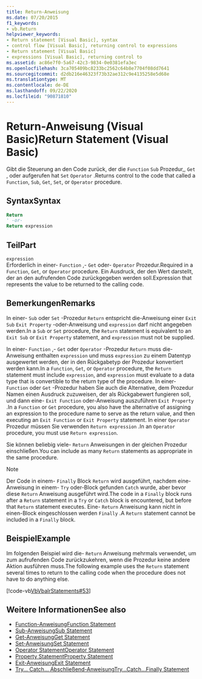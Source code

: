 ```yaml
---
title: Return-Anweisung
ms.date: 07/20/2015
f1_keywords:
- vb.Return
helpviewer_keywords:
- Return statement [Visual Basic], syntax
- control flow [Visual Basic], returning control to expressions
- Return statement [Visual Basic]
- expressions [Visual Basic], returning control to
ms.assetid: ac86e7f0-5a67-42c3-9834-0e0381efa3ec
ms.openlocfilehash: 3ca705409bc8233bc2562c64b8e7704f08dd7641
ms.sourcegitcommit: d2db216e46323f73b32ae312c9e4135258e5d68e
ms.translationtype: MT
ms.contentlocale: de-DE
ms.lasthandoff: 09/22/2020
ms.locfileid: "90871810"
---
```

# <a name="return-statement-visual-basic"></a><span data-ttu-id="89df4-102">Return-Anweisung (Visual Basic)</span><span class="sxs-lookup"><span data-stu-id="89df4-102">Return Statement (Visual Basic)</span></span>

<span data-ttu-id="89df4-103">Gibt die Steuerung an den Code zurück, der die `Function` `Sub` Prozedur,, `Get` , oder aufgerufen hat `Set` `Operator` .</span><span class="sxs-lookup"><span data-stu-id="89df4-103">Returns control to the code that called a `Function`, `Sub`, `Get`, `Set`, or `Operator` procedure.</span></span>  
  
## <a name="syntax"></a><span data-ttu-id="89df4-104">Syntax</span><span class="sxs-lookup"><span data-stu-id="89df4-104">Syntax</span></span>  
  
```vb  
Return  
' -or-  
Return expression  
```  
  
## <a name="part"></a><span data-ttu-id="89df4-105">Teil</span><span class="sxs-lookup"><span data-stu-id="89df4-105">Part</span></span>  

 `expression`  
 <span data-ttu-id="89df4-106">Erforderlich in einer- `Function` ,- `Get` oder- `Operator` Prozedur.</span><span class="sxs-lookup"><span data-stu-id="89df4-106">Required in a `Function`, `Get`, or `Operator` procedure.</span></span> <span data-ttu-id="89df4-107">Ein Ausdruck, der den Wert darstellt, der an den aufrufenden Code zurückgegeben werden soll.</span><span class="sxs-lookup"><span data-stu-id="89df4-107">Expression that represents the value to be returned to the calling code.</span></span>  
  
## <a name="remarks"></a><span data-ttu-id="89df4-108">Bemerkungen</span><span class="sxs-lookup"><span data-stu-id="89df4-108">Remarks</span></span>  

 <span data-ttu-id="89df4-109">In einer- `Sub` oder `Set` -Prozedur `Return` entspricht die-Anweisung einer `Exit Sub` `Exit Property` -oder-Anweisung und `expression` darf nicht angegeben werden.</span><span class="sxs-lookup"><span data-stu-id="89df4-109">In a `Sub` or `Set` procedure, the `Return` statement is equivalent to an `Exit Sub` or `Exit Property` statement, and `expression` must not be supplied.</span></span>  
  
 <span data-ttu-id="89df4-110">In einer- `Function` ,- `Get` oder `Operator` -Prozedur `Return` muss die-Anweisung enthalten `expression` und muss `expression` zu einem Datentyp ausgewertet werden, der in den Rückgabetyp der Prozedur konvertiert werden kann.</span><span class="sxs-lookup"><span data-stu-id="89df4-110">In a `Function`, `Get`, or `Operator` procedure, the `Return` statement must include `expression`, and `expression` must evaluate to a data type that is convertible to the return type of the procedure.</span></span> <span data-ttu-id="89df4-111">In einer- `Function` oder `Get` -Prozedur haben Sie auch die Alternative, dem Prozedur Namen einen Ausdruck zuzuweisen, der als Rückgabewert fungieren soll, und dann eine- `Exit Function` oder-Anweisung auszuführen `Exit Property` .</span><span class="sxs-lookup"><span data-stu-id="89df4-111">In a `Function` or `Get` procedure, you also have the alternative of assigning an expression to the procedure name to serve as the return value, and then executing an `Exit Function` or `Exit Property` statement.</span></span> <span data-ttu-id="89df4-112">In einer `Operator` Prozedur müssen Sie verwenden `Return expression` .</span><span class="sxs-lookup"><span data-stu-id="89df4-112">In an `Operator` procedure, you must use `Return expression`.</span></span>  
  
 <span data-ttu-id="89df4-113">Sie können beliebig viele- `Return` Anweisungen in der gleichen Prozedur einschließen.</span><span class="sxs-lookup"><span data-stu-id="89df4-113">You can include as many `Return` statements as appropriate in the same procedure.</span></span>  
  
> [!NOTE]
> <span data-ttu-id="89df4-114">Der Code in einem- `Finally` Block `Return` wird ausgeführt, nachdem eine-Anweisung in einem- `Try` oder-Block gefunden `Catch` wurde, aber bevor diese `Return` Anweisung ausgeführt wird.</span><span class="sxs-lookup"><span data-stu-id="89df4-114">The code in a `Finally` block runs after a `Return` statement in a `Try` or `Catch` block is encountered, but before that `Return` statement executes.</span></span> <span data-ttu-id="89df4-115">Eine- `Return` Anweisung kann nicht in einen-Block eingeschlossen werden `Finally` .</span><span class="sxs-lookup"><span data-stu-id="89df4-115">A `Return` statement cannot be included in a `Finally` block.</span></span>  
  
## <a name="example"></a><span data-ttu-id="89df4-116">Beispiel</span><span class="sxs-lookup"><span data-stu-id="89df4-116">Example</span></span>  

 <span data-ttu-id="89df4-117">Im folgenden Beispiel wird die- `Return` Anweisung mehrmals verwendet, um zum aufrufenden Code zurückzukehren, wenn die Prozedur keine andere Aktion ausführen muss.</span><span class="sxs-lookup"><span data-stu-id="89df4-117">The following example uses the `Return` statement several times to return to the calling code when the procedure does not have to do anything else.</span></span>  
  
 [!code-vb[VbVbalrStatements#53](~/samples/snippets/visualbasic/VS_Snippets_VBCSharp/VbVbalrStatements/VB/Class1.vb#53)]  
  
## <a name="see-also"></a><span data-ttu-id="89df4-118">Weitere Informationen</span><span class="sxs-lookup"><span data-stu-id="89df4-118">See also</span></span>

- [<span data-ttu-id="89df4-119">Function-Anweisung</span><span class="sxs-lookup"><span data-stu-id="89df4-119">Function Statement</span></span>](function-statement.md)
- [<span data-ttu-id="89df4-120">Sub-Anweisung</span><span class="sxs-lookup"><span data-stu-id="89df4-120">Sub Statement</span></span>](sub-statement.md)
- [<span data-ttu-id="89df4-121">Get-Anweisung</span><span class="sxs-lookup"><span data-stu-id="89df4-121">Get Statement</span></span>](get-statement.md)
- [<span data-ttu-id="89df4-122">Set-Anweisung</span><span class="sxs-lookup"><span data-stu-id="89df4-122">Set Statement</span></span>](set-statement.md)
- [<span data-ttu-id="89df4-123">Operator Statement</span><span class="sxs-lookup"><span data-stu-id="89df4-123">Operator Statement</span></span>](operator-statement.md)
- [<span data-ttu-id="89df4-124">Property Statement</span><span class="sxs-lookup"><span data-stu-id="89df4-124">Property Statement</span></span>](property-statement.md)
- [<span data-ttu-id="89df4-125">Exit-Anweisung</span><span class="sxs-lookup"><span data-stu-id="89df4-125">Exit Statement</span></span>](exit-statement.md)
- [<span data-ttu-id="89df4-126">Try... Catch... Abschließend-Anweisung</span><span class="sxs-lookup"><span data-stu-id="89df4-126">Try...Catch...Finally Statement</span></span>](try-catch-finally-statement.md)
